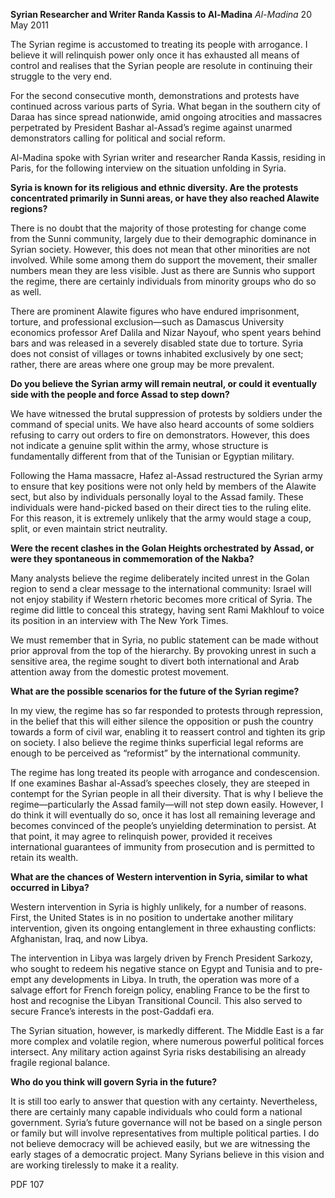 **Syrian Researcher and Writer Randa Kassis to Al-Madina** _Al-Madina_ 20 May 2011

The Syrian regime is accustomed to treating its people with arrogance. I believe it will relinquish power only once it has exhausted all means of control and realises that the Syrian people are resolute in continuing their struggle to the very end.

For the second consecutive month, demonstrations and protests have continued across various parts of Syria. What began in the southern city of Daraa has since spread nationwide, amid ongoing atrocities and massacres perpetrated by President Bashar al-Assad’s regime against unarmed demonstrators calling for political and social reform.

Al-Madina spoke with Syrian writer and researcher Randa Kassis, residing in Paris, for the following interview on the situation unfolding in Syria.

**Syria is known for its religious and ethnic diversity. Are the protests concentrated primarily in Sunni areas, or have they also reached Alawite regions?**

There is no doubt that the majority of those protesting for change come from the Sunni community, largely due to their demographic dominance in Syrian society. However, this does not mean that other minorities are not involved. While some among them do support the movement, their smaller numbers mean they are less visible. Just as there are Sunnis who support the regime, there are certainly individuals from minority groups who do so as well.

There are prominent Alawite figures who have endured imprisonment, torture, and professional exclusion—such as Damascus University economics professor Aref Dalila and Nizar Nayouf, who spent years behind bars and was released in a severely disabled state due to torture. Syria does not consist of villages or towns inhabited exclusively by one sect; rather, there are areas where one group may be more prevalent.

**Do you believe the Syrian army will remain neutral, or could it eventually side with the people and force Assad to step down?**

We have witnessed the brutal suppression of protests by soldiers under the command of special units. We have also heard accounts of some soldiers refusing to carry out orders to fire on demonstrators. However, this does not indicate a genuine split within the army, whose structure is fundamentally different from that of the Tunisian or Egyptian military.

Following the Hama massacre, Hafez al-Assad restructured the Syrian army to ensure that key positions were not only held by members of the Alawite sect, but also by individuals personally loyal to the Assad family. These individuals were hand-picked based on their direct ties to the ruling elite. For this reason, it is extremely unlikely that the army would stage a coup, split, or even maintain strict neutrality.

**Were the recent clashes in the Golan Heights orchestrated by Assad, or were they spontaneous in commemoration of the Nakba?**

Many analysts believe the regime deliberately incited unrest in the Golan region to send a clear message to the international community: Israel will not enjoy stability if Western rhetoric becomes more critical of Syria. The regime did little to conceal this strategy, having sent Rami Makhlouf to voice its position in an interview with The New York Times.

We must remember that in Syria, no public statement can be made without prior approval from the top of the hierarchy. By provoking unrest in such a sensitive area, the regime sought to divert both international and Arab attention away from the domestic protest movement.

**What are the possible scenarios for the future of the Syrian regime?**

In my view, the regime has so far responded to protests through repression, in the belief that this will either silence the opposition or push the country towards a form of civil war, enabling it to reassert control and tighten its grip on society. I also believe the regime thinks superficial legal reforms are enough to be perceived as “reformist” by the international community.

The regime has long treated its people with arrogance and condescension. If one examines Bashar al-Assad’s speeches closely, they are steeped in contempt for the Syrian people in all their diversity. That is why I believe the regime—particularly the Assad family—will not step down easily. However, I do think it will eventually do so, once it has lost all remaining leverage and becomes convinced of the people’s unyielding determination to persist. At that point, it may agree to relinquish power, provided it receives international guarantees of immunity from prosecution and is permitted to retain its wealth.

**What are the chances of Western intervention in Syria, similar to what occurred in Libya?**

Western intervention in Syria is highly unlikely, for a number of reasons. First, the United States is in no position to undertake another military intervention, given its ongoing entanglement in three exhausting conflicts: Afghanistan, Iraq, and now Libya.

The intervention in Libya was largely driven by French President Sarkozy, who sought to redeem his negative stance on Egypt and Tunisia and to pre-empt any developments in Libya. In truth, the operation was more of a salvage effort for French foreign policy, enabling France to be the first to host and recognise the Libyan Transitional Council. This also served to secure France’s interests in the post-Gaddafi era.

The Syrian situation, however, is markedly different. The Middle East is a far more complex and volatile region, where numerous powerful political forces intersect. Any military action against Syria risks destabilising an already fragile regional balance.

**Who do you think will govern Syria in the future?**

It is still too early to answer that question with any certainty. Nevertheless, there are certainly many capable individuals who could form a national government. Syria’s future governance will not be based on a single person or family but will involve representatives from multiple political parties. I do not believe democracy will be achieved easily, but we are witnessing the early stages of a democratic project. Many Syrians believe in this vision and are working tirelessly to make it a reality.

PDF 107